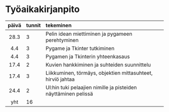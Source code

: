 # Työaikakirjanpito

| päivä | tunnit | tekeminen  |
| :----:|:-----| :-----|
| 28.3 | 3    | Pelin idean miettiminen ja pygameen perehtyminen |
| 4.4 | 3    | Pygame ja Tkinter tutkiminen |
| 4.4 | 3    | Pygamen ja Tkinterin yhteenkasaus |
| 17.4 | 2    | Kuvien hankkiminen ja suhteiden suunnittelu |
| 17.4 | 3    | Liikkuminen, törmäys, objektien mittasuhteet, hirviö jahtaa |
| 24.4 | 2    | UI:hin tuki pelaajien nimille ja pisteiden näyttäminen pelissä |
| yht   | 16   | | 
